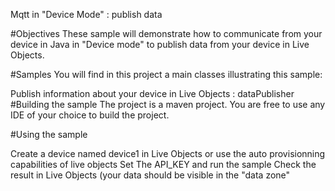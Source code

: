 Mqtt in "Device Mode" : publish data

#Objectives These sample will demonstrate how to communicate from your device in Java in "Device mode" to publish data from your device in Live Objects.

#Samples You will find in this project a main classes illustrating this sample:

Publish information about your device in Live Objects : dataPublisher
#Building the sample The project is a maven project. You are free to use any IDE of your choice to build the project.

#Using the sample

Create a device named device1 in Live Objects or use the auto provisionning capabilities of live objects
Set The API_KEY and run the sample
Check the result in Live Objects (your data should be visible in the "data zone"
